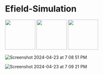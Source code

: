 # Efield-Simulation

<p float="left">
  <img src="/img1.png" width="100" />
  <img src="/img2.png" width="100" /> 
  <img src="/img3.png" width="100" />
</p>

![Screenshot 2024-04-23 at 7 08 51 PM](https://github.com/arjunchandra2/Efield-Simulation/assets/144268250/ad52a4d0-aff8-4462-bd6f-a447bad4f2f7)

![Screenshot 2024-04-23 at 7 09 21 PM](https://github.com/arjunchandra2/Efield-Simulation/assets/144268250/ef89e5c9-61b0-4ddc-a49b-e0d69fa0aac3)
